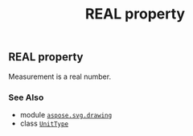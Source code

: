 ﻿---
title: REAL property
second_title: Aspose.SVG for Python via .NET API References
description: 
type: docs
weight: 260
url: /python-net/aspose.svg.drawing/unittype/real/
is_root: false
---

## REAL property


Measurement is a real number.

### See Also
* module [`aspose.svg.drawing`](../../)
* class [`UnitType`](/svg/python-net/aspose.svg.drawing/unittype)
